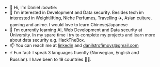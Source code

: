 - 👋 Hi, I’m Daniel :bowtie:
- 👀 I’m interested in Development and Data security. Besides tech im interested in Weightlifting, Niche Perfumes, Travelling :airplane:, Asian culture, gaming and anime. I would love to learn Chinese/Japanese
- 🌱 I’m currently learning AI, Web Development and Data security at University. In my spare time i try to complete my projects and learn more about data security e.g. HackTheBox.  
- 📫 You can reach me at [linkedin](https://www.linkedin.com/in/daniel-trofimovs/) and danilstrofimovs@gmail.com
- ⚡ Fun fact: I speak 3 languages fluently (Norwegian, English and Russian). I have been to 19 countries :bowing_man:.


